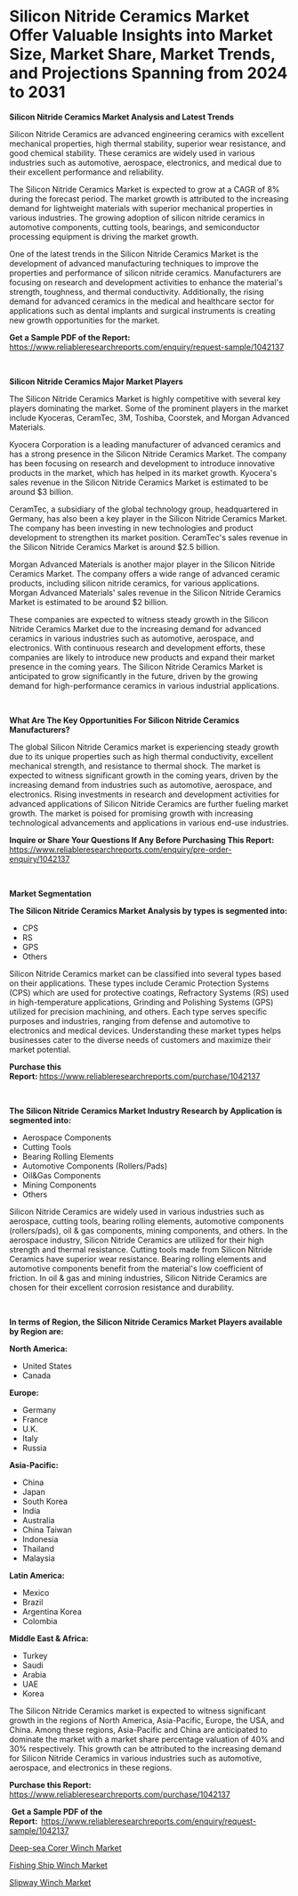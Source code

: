 <p><h1>Silicon Nitride Ceramics Market Offer Valuable Insights into Market Size, Market Share, Market Trends, and Projections Spanning from 2024 to 2031</h1></p><p><strong>Silicon Nitride Ceramics Market Analysis and Latest Trends</strong></p>
<p><p>Silicon Nitride Ceramics are advanced engineering ceramics with excellent mechanical properties, high thermal stability, superior wear resistance, and good chemical stability. These ceramics are widely used in various industries such as automotive, aerospace, electronics, and medical due to their excellent performance and reliability.</p><p>The Silicon Nitride Ceramics Market is expected to grow at a CAGR of 8% during the forecast period. The market growth is attributed to the increasing demand for lightweight materials with superior mechanical properties in various industries. The growing adoption of silicon nitride ceramics in automotive components, cutting tools, bearings, and semiconductor processing equipment is driving the market growth.</p><p>One of the latest trends in the Silicon Nitride Ceramics Market is the development of advanced manufacturing techniques to improve the properties and performance of silicon nitride ceramics. Manufacturers are focusing on research and development activities to enhance the material's strength, toughness, and thermal conductivity. Additionally, the rising demand for advanced ceramics in the medical and healthcare sector for applications such as dental implants and surgical instruments is creating new growth opportunities for the market.</p></p>
<p><strong>Get a Sample PDF of the Report:&nbsp;</strong> <a href="https://www.reliableresearchreports.com/enquiry/request-sample/1042137">https://www.reliableresearchreports.com/enquiry/request-sample/1042137</a></p>
<p>&nbsp;</p>
<p><strong>Silicon Nitride Ceramics Major Market Players</strong></p>
<p><p>The Silicon Nitride Ceramics Market is highly competitive with several key players dominating the market. Some of the prominent players in the market include Kyoceras, CeramTec, 3M, Toshiba, Coorstek, and Morgan Advanced Materials.</p><p>Kyocera Corporation is a leading manufacturer of advanced ceramics and has a strong presence in the Silicon Nitride Ceramics Market. The company has been focusing on research and development to introduce innovative products in the market, which has helped in its market growth. Kyocera's sales revenue in the Silicon Nitride Ceramics Market is estimated to be around $3 billion.</p><p>CeramTec, a subsidiary of the global technology group, headquartered in Germany, has also been a key player in the Silicon Nitride Ceramics Market. The company has been investing in new technologies and product development to strengthen its market position. CeramTec's sales revenue in the Silicon Nitride Ceramics Market is around $2.5 billion.</p><p>Morgan Advanced Materials is another major player in the Silicon Nitride Ceramics Market. The company offers a wide range of advanced ceramic products, including silicon nitride ceramics, for various applications. Morgan Advanced Materials' sales revenue in the Silicon Nitride Ceramics Market is estimated to be around $2 billion.</p><p>These companies are expected to witness steady growth in the Silicon Nitride Ceramics Market due to the increasing demand for advanced ceramics in various industries such as automotive, aerospace, and electronics. With continuous research and development efforts, these companies are likely to introduce new products and expand their market presence in the coming years. The Silicon Nitride Ceramics Market is anticipated to grow significantly in the future, driven by the growing demand for high-performance ceramics in various industrial applications.</p></p>
<p>&nbsp;</p>
<p><strong>What Are The Key Opportunities For Silicon Nitride Ceramics Manufacturers?</strong></p>
<p><p>The global Silicon Nitride Ceramics market is experiencing steady growth due to its unique properties such as high thermal conductivity, excellent mechanical strength, and resistance to thermal shock. The market is expected to witness significant growth in the coming years, driven by the increasing demand from industries such as automotive, aerospace, and electronics. Rising investments in research and development activities for advanced applications of Silicon Nitride Ceramics are further fueling market growth. The market is poised for promising growth with increasing technological advancements and applications in various end-use industries.</p></p>
<p><strong>Inquire or Share Your Questions If Any Before Purchasing This Report:</strong> <a href="https://www.reliableresearchreports.com/enquiry/pre-order-enquiry/1042137">https://www.reliableresearchreports.com/enquiry/pre-order-enquiry/1042137</a></p>
<p>&nbsp;</p>
<p><strong>Market Segmentation</strong></p>
<p><strong>The Silicon Nitride Ceramics Market Analysis by types is segmented into:</strong></p>
<p><ul><li>CPS</li><li>RS</li><li>GPS</li><li>Others</li></ul></p>
<p><p>Silicon Nitride Ceramics market can be classified into several types based on their applications. These types include Ceramic Protection Systems (CPS) which are used for protective coatings, Refractory Systems (RS) used in high-temperature applications, Grinding and Polishing Systems (GPS) utilized for precision machining, and others. Each type serves specific purposes and industries, ranging from defense and automotive to electronics and medical devices. Understanding these market types helps businesses cater to the diverse needs of customers and maximize their market potential.</p></p>
<p><strong>Purchase this Report:&nbsp;</strong><a href="https://www.reliableresearchreports.com/purchase/1042137">https://www.reliableresearchreports.com/purchase/1042137</a></p>
<p>&nbsp;</p>
<p><strong>The Silicon Nitride Ceramics Market Industry Research by Application is segmented into:</strong></p>
<p><ul><li>Aerospace Components</li><li>Cutting Tools</li><li>Bearing Rolling Elements</li><li>Automotive Components (Rollers/Pads)</li><li>Oil&Gas Components</li><li>Mining Components</li><li>Others</li></ul></p>
<p><p>Silicon Nitride Ceramics are widely used in various industries such as aerospace, cutting tools, bearing rolling elements, automotive components (rollers/pads), oil & gas components, mining components, and others. In the aerospace industry, Silicon Nitride Ceramics are utilized for their high strength and thermal resistance. Cutting tools made from Silicon Nitride Ceramics have superior wear resistance. Bearing rolling elements and automotive components benefit from the material's low coefficient of friction. In oil & gas and mining industries, Silicon Nitride Ceramics are chosen for their excellent corrosion resistance and durability.</p></p>
<p>&nbsp;</p>
<p><strong>In terms of Region, the Silicon Nitride Ceramics Market Players available by Region are:</strong></p>
<p>
    <p> <strong> North America: </strong>
        <ul>
            <li>United States</li>
            <li>Canada</li>
        </ul>
        </p> 
    <p> <strong> Europe: </strong>
        <ul>
            <li>Germany</li>
            <li>France</li>
            <li>U.K.</li>
            <li>Italy</li>
            <li>Russia</li>
        </ul>
        </p> 
    <p> <strong> Asia-Pacific: </strong>
        <ul>
            <li>China</li>
            <li>Japan</li>
            <li>South Korea</li>
            <li>India</li>
            <li>Australia</li>
            <li>China Taiwan</li>
            <li>Indonesia</li>
            <li>Thailand</li>
            <li>Malaysia</li>
        </ul>
        </p> 
    <p> <strong> Latin America: </strong>
        <ul>
            <li>Mexico</li>
            <li>Brazil</li>
            <li>Argentina Korea</li>
            <li>Colombia</li>
        </ul>
        </p> 
    <p> <strong> Middle East & Africa: </strong>
        <ul>
            <li>Turkey</li>
            <li>Saudi</li>
            <li>Arabia</li>
            <li>UAE</li>
            <li>Korea</li>
        </ul>
    </p>
    </p>
<p><p>The Silicon Nitride Ceramics market is expected to witness significant growth in the regions of North America, Asia-Pacific, Europe, the USA, and China. Among these regions, Asia-Pacific and China are anticipated to dominate the market with a market share percentage valuation of 40% and 30% respectively. This growth can be attributed to the increasing demand for Silicon Nitride Ceramics in various industries such as automotive, aerospace, and electronics in these regions.</p></p>
<p><strong>Purchase this Report: </strong><a href="https://www.reliableresearchreports.com/purchase/1042137">https://www.reliableresearchreports.com/purchase/1042137</a></p>
<p>&nbsp;<strong>Get a Sample PDF of the Report:&nbsp;&nbsp;</strong><a href="https://www.reliableresearchreports.com/enquiry/request-sample/1042137">https://www.reliableresearchreports.com/enquiry/request-sample/1042137</a></p>
<p><strong></strong></p>
<p><p><a href="https://view.publitas.com/reportprime-1/deep-sea-corer-winch-market-offer-valuable-insights-into-market-size-market-share-market-trends-and-projections-spanning-from-2023-to-2030/">Deep-sea Corer Winch Market</a></p><p><a href="https://view.publitas.com/reportprime-1/fishing-ship-winch-market-size-reflecting-a-forecast-till-2030-market-by-type-by-application-and-by-geography/">Fishing Ship Winch Market</a></p><p><a href="https://view.publitas.com/reportprime-1/slipway-winch-market-size-focuses-on-market-dynamics-in-depth-analysis-and-future-projections-of-its-market-forecasted-for-period-from-2023-to-2030/">Slipway Winch Market</a></p></p>